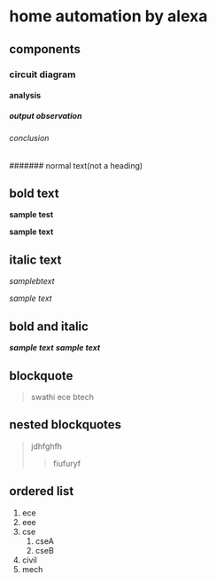 # home automation by alexa
## components
### circuit diagram
#### analysis
##### output observation
###### conclusion
####### normal text(not a heading)
## bold text
**sample test**

__sample text__
## italic text
*samplebtext*

_sample text_
## bold and italic
**_sample text_**
__*sample text*__
## blockquote
> swathi
ece
btech
## nested blockquotes
> jdhfghfh
>> fiufuryf
## ordered list
1. ece
2. eee
3. cse
   1. cseA
   2. cseB
4. civil
5. mech
